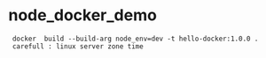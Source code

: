 # node_docker_demo
````
 docker  build --build-arg node_env=dev -t hello-docker:1.0.0 .
 carefull : linux server zone time
 ````
